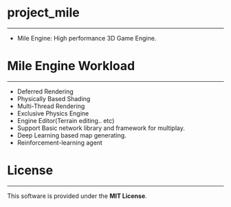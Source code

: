 # project_mile
-------------------------------------
- Mile Engine: High performance 3D Game Engine.
# Mile Engine Workload
-------------------------------------
- Deferred Rendering
- Physically Based Shading
- Multi-Thread Rendering
- Exclusive Physics Engine
- Engine Editor(Terrain editing.. etc)
- Support Basic network library and framework for multiplay.
- Deep Learning based map generating.
- Reinforcement-learning agent
# License
-------------------------------------
This software is provided under the **MIT License**.
